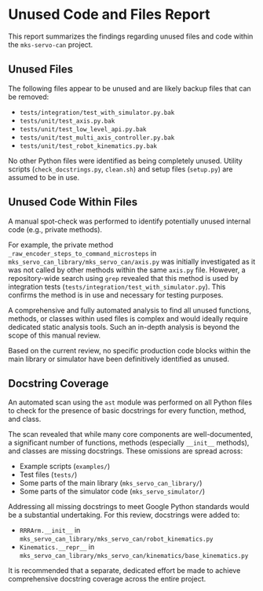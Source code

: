 # Unused Code and Files Report

This report summarizes the findings regarding unused files and code within the `mks-servo-can` project.

## Unused Files

The following files appear to be unused and are likely backup files that can be removed:

*   `tests/integration/test_with_simulator.py.bak`
*   `tests/unit/test_axis.py.bak`
*   `tests/unit/test_low_level_api.py.bak`
*   `tests/unit/test_multi_axis_controller.py.bak`
*   `tests/unit/test_robot_kinematics.py.bak`

No other Python files were identified as being completely unused. Utility scripts (`check_docstrings.py`, `clean.sh`) and setup files (`setup.py`) are assumed to be in use.

## Unused Code Within Files

A manual spot-check was performed to identify potentially unused internal code (e.g., private methods).

For example, the private method `_raw_encoder_steps_to_command_microsteps` in `mks_servo_can_library/mks_servo_can/axis.py` was initially investigated as it was not called by other methods within the same `axis.py` file. However, a repository-wide search using `grep` revealed that this method is used by integration tests (`tests/integration/test_with_simulator.py`). This confirms the method is in use and necessary for testing purposes.

A comprehensive and fully automated analysis to find all unused functions, methods, or classes within used files is complex and would ideally require dedicated static analysis tools. Such an in-depth analysis is beyond the scope of this manual review.

Based on the current review, no specific production code blocks within the main library or simulator have been definitively identified as unused.

## Docstring Coverage

An automated scan using the `ast` module was performed on all Python files to check for the presence of basic docstrings for every function, method, and class.

The scan revealed that while many core components are well-documented, a significant number of functions, methods (especially `__init__` methods), and classes are missing docstrings. These omissions are spread across:
- Example scripts (`examples/`)
- Test files (`tests/`)
- Some parts of the main library (`mks_servo_can_library/`)
- Some parts of the simulator code (`mks_servo_simulator/`)

Addressing all missing docstrings to meet Google Python standards would be a substantial undertaking. For this review, docstrings were added to:
- `RRRArm.__init__` in `mks_servo_can_library/mks_servo_can/robot_kinematics.py`
- `Kinematics.__repr__` in `mks_servo_can_library/mks_servo_can/kinematics/base_kinematics.py`

It is recommended that a separate, dedicated effort be made to achieve comprehensive docstring coverage across the entire project.
